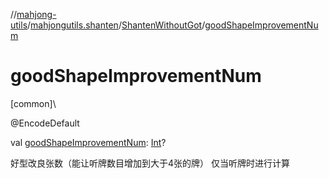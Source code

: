 //[mahjong-utils](../../../index.md)/[mahjongutils.shanten](../index.md)/[ShantenWithoutGot](index.md)/[goodShapeImprovementNum](good-shape-improvement-num.md)

# goodShapeImprovementNum

[common]\

@EncodeDefault

val [goodShapeImprovementNum](good-shape-improvement-num.md): [Int](https://kotlinlang.org/api/latest/jvm/stdlib/kotlin-stdlib/kotlin/-int/index.html)?

好型改良张数（能让听牌数目增加到大于4张的牌） 仅当听牌时进行计算
